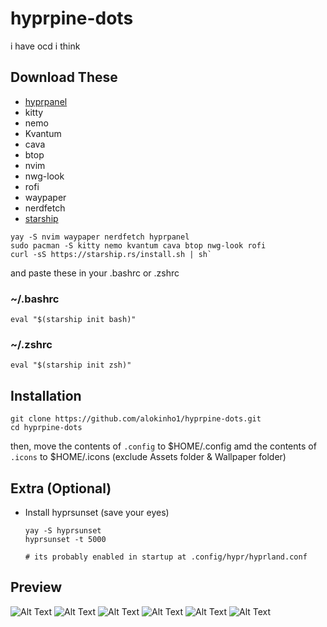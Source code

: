 # hyprpine-dots
i have ocd i think

## Download These

- [hyprpanel](https://hyprpanel.com/)
- kitty
- nemo
- Kvantum
- cava
- btop
- nvim
- nwg-look
- rofi
- waypaper
- nerdfetch
- [starship](https://starship.rs/)
```
yay -S nvim waypaper nerdfetch hyprpanel
sudo pacman -S kitty nemo kvantum cava btop nwg-look rofi
curl -sS https://starship.rs/install.sh | sh`
```
and paste these in your .bashrc or .zshrc
###  ~/.bashrc
`eval "$(starship init bash)"`
### ~/.zshrc
`eval "$(starship init zsh)"`


## Installation

```
git clone https://github.com/alokinho1/hyprpine-dots.git
cd hyprpine-dots
```
then, move the contents of `.config` to $HOME/.config
amd the contents of `.icons` to $HOME/.icons
(exclude Assets folder & Wallpaper folder)

## Extra (Optional)

- Install hyprsunset (save your eyes)
   ```
   yay -S hyprsunset
   hyprsunset -t 5000

   # its probably enabled in startup at .config/hypr/hyprland.conf

## Preview 
![Alt Text](https://github.com/alokinho1/hyprpine-dots/blob/main/Assets/Screenshot-2025-03-12_19%3A14%3A27.png)
![Alt Text](Assets/Screenshot-2025-03-12_19:14:39.png)
![Alt Text](Assets/Screenshot-2025-03-12_19:19:38.png)
![Alt Text](Assets/Screenshot-2025-03-12_19:19:55.png)
![Alt Text](Assets/Screenshot-2025-03-12_19:21:01.png)
![Alt Text](Assets/Screenshot-2025-03-12_19:21:29.png)



